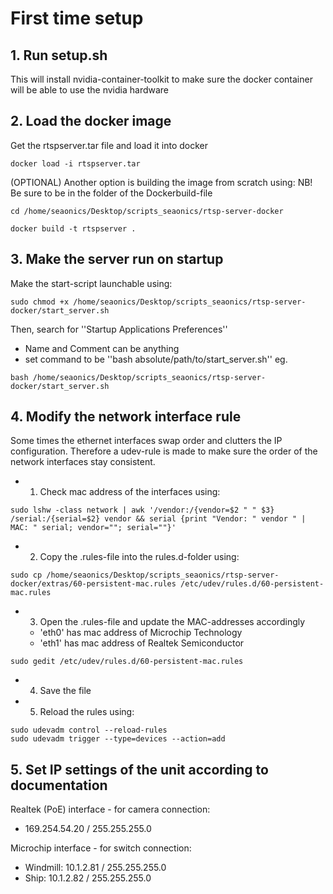 
# First time setup
## 1. Run setup.sh
This will install nvidia-container-toolkit to make sure the docker container will be able to use the nvidia hardware


## 2. Load the docker image
Get the rtspserver.tar file and load it into docker
```shell
docker load -i rtspserver.tar
```

(OPTIONAL) Another option is building the image from scratch using:
NB! Be sure to be in the folder of the Dockerbuild-file
```shell
cd /home/seaonics/Desktop/scripts_seaonics/rtsp-server-docker
```
```shell
docker build -t rtspserver .
```


## 3. Make the server run on startup
Make the start-script launchable using:
```shell
sudo chmod +x /home/seaonics/Desktop/scripts_seaonics/rtsp-server-docker/start_server.sh
```

Then, search for ''Startup Applications Preferences''
- Name and Comment can be anything
- set command to be ''bash absolute/path/to/start_server.sh''
eg.
```shell
bash /home/seaonics/Desktop/scripts_seaonics/rtsp-server-docker/start_server.sh
```

## 4. Modify the network interface rule
Some times the ethernet interfaces swap order and clutters the IP configuration. Therefore a udev-rule is made to make sure the order of the network interfaces stay consistent.
- 1. Check mac address of the interfaces using:
 ```shell
sudo lshw -class network | awk '/vendor:/{vendor=$2 " " $3} /serial:/{serial=$2} vendor && serial {print "Vendor: " vendor " | MAC: " serial; vendor=""; serial=""}'
```
- 2. Copy the .rules-file into the rules.d-folder using:
 ```shell
sudo cp /home/seaonics/Desktop/scripts_seaonics/rtsp-server-docker/extras/60-persistent-mac.rules /etc/udev/rules.d/60-persistent-mac.rules
```
- 3. Open the .rules-file and update the MAC-addresses accordingly
    - 'eth0' has mac address of Microchip Technology
    - 'eth1' has mac address of Realtek Semiconductor
 ```shell
sudo gedit /etc/udev/rules.d/60-persistent-mac.rules
```  
- 4. Save the file
- 5. Reload the rules using: 
 ```shell
sudo udevadm control --reload-rules
sudo udevadm trigger --type=devices --action=add
``` 

## 5. Set IP settings of the unit according to documentation
Realtek (PoE) interface - for camera connection:
- 169.254.54.20 / 255.255.255.0

Microchip interface - for switch connection:
- Windmill: 10.1.2.81 / 255.255.255.0
- Ship: 10.1.2.82 / 255.255.255.0


